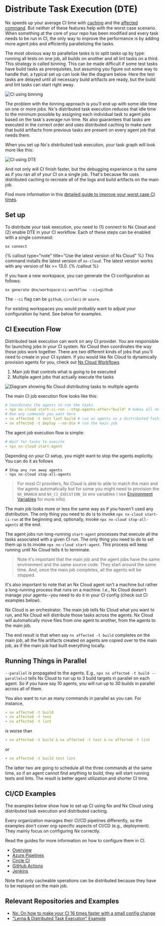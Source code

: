 # Distribute Task Execution (DTE)

Nx speeds up your average CI time with [caching](/core-features/cache-task-results) and
the [affected command](/nx-cloud/features/affected). But neither of these features help with the worst case scenario. When
something at the core of your repo has been modified and every task needs to be run in CI, the only way to improve the
performance is by adding more agent jobs and efficiently parallelizing the tasks.

The most obvious way to parallelize tasks is to split tasks up by type: running all tests on one job, all builds on
another and all lint tasks on a third. This strategy is called binning. This can be made difficult if some test tasks
have build tasks as prerequisites, but assuming you figure out some way to handle that, a typical set up can look like
the diagram below. Here the test tasks are delayed until all necessary build artifacts are ready, but the build and lint
tasks can start right away.

![CI using binning](/shared/images/dte/binning.svg)

The problem with the binning approach is you'll end up with some idle time on one or more jobs. Nx's distributed task
execution reduces that idle time to the minimum possible by assigning each individual task to agent jobs based on the
task's average run time. Nx also guarantees that tasks are executed in the correct order and uses distributed caching to
make sure that build artifacts from previous tasks are present on every agent job that needs them.

When you set up Nx's distributed task execution, your task graph will look more like this:

![CI using DTE](/shared/images/dte/3agents.svg)

And not only will CI finish faster, but the debugging experience is the same as if you ran all of your CI on a single
job. That's because Nx uses distributed caching to recreate all of the logs and build artifacts on the main job.

Find more information in this [detailed guide to improve your worst case CI times](/concepts/dte).

## Set up

To distribute your task execution, you need to (1) connect to Nx Cloud and (2) enable DTE in your CI workflow. Each of
these steps can be enabled with a single command:

```shell title="1. Connect to Nx Cloud"
nx connect
```

{% callout type="note" title="Use the latest version of Nx Cloud" %}
This command installs the latest version of `nx-cloud`. The latest version works with any version of Nx >= 13.0.
{% /callout %}

If you have a new workspace, you can generate the CI configuration as follows:

```shell title="2. Enable DTE in CI"
nx generate @nx/workspace:ci-workflow --ci=github
```

The `--ci` flag can be `github`, `circleci` or `azure`.

For existing workspaces you would probably want to adjust your configuration by hand. See below for examples.

## CI Execution Flow

Distributed task execution can work on any CI provider. You are responsible for launching jobs in your CI system. Nx
Cloud then coordinates the way those jobs work together. There are two different kinds of jobs that you'll need to
create in your CI system. If you would like Nx Cloud to dynamically provision agents for you, check out [Nx Cloud Workflows](/nx-cloud/intro/nx-cloud-workflows)

1. Main job that controls what is going to be executed
2. Multiple agent jobs that actually execute the tasks

![Diagram showing Nx Cloud distributing tasks to multiple agents](/shared/images/dte/distributed-caching-and-task-execution.svg)

The main CI job execution flow looks like this:

```yaml
# Coordinate the agents to run the tasks
- npx nx-cloud start-ci-run --stop-agents-after="build" # makes all nx commands distributed by default
# Run any commands you want here
- nx affected -t test lint build # run on agents in a distributed fashion
- nx affected -t deploy --no-dte # run the main job
```

The agent job execution flow is simple:

```yaml
# Wait for tasks to execute
- npx nx-cloud start-agent
```

Depending on your CI setup, you might want to stop the agents explicitly. You can do it as follows

```yam
# Stop any run away agents
- npx nx-cloud stop-all-agents
```

> For most CI providers, Nx Cloud is able to able to match the main and the agents automatically but for some you might
> need to provision the `NX_BRANCH` and `NX_CI_EXECUTION_ID` env variables (
> see [Environment Variables](/nx-cloud/reference/env-vars) for more info).

The main job looks more or less the same way as if you haven't used any distribution. The only thing you need to do is
to invoke `npx nx-cloud start-ci-run` at the beginning and, optionally, invoke `npx nx-cloud stop-all-agents` at the
end.

The agent jobs run long-running `start-agent` processes that execute all the tasks associated with a given CI run. The
only thing you need to do to set them up is to invoke `npx nx-cloud start-agent`. This process will keep running until
Nx Cloud tells it to terminate.

> Note it's important that the main job and the agent jobs have the same environment and the same source code. They
> start
> around the same time. And, once the main job completes, all the agents
> will be stopped.

It's also important to note that an Nx Cloud agent isn't a machine but rather a long-running process that runs on a
machine. I.e., Nx Cloud doesn't manage your agents--you need to do it in your CI config (check out CI examples below).

Nx Cloud is an orchestrator. The main job tells Nx Cloud what you want to run, and Nx Cloud will distribute those tasks
across the agents. Nx Cloud will automatically move files from one agent to another, from the agents to the main job.

The end result is that when say `nx affected -t build` completes on the main job, all the file artifacts created
on agents are copied over to the main job, as if the main job had built everything locally.

## Running Things in Parallel

`--parallel` is propagated to the agents. E.g., `npx nx affected -t build --parallel=3` tells Nx Cloud to
run
up to 3 build targets in parallel on each agent. So if you have say 10 agents, you will run up to 30 builds in parallel
across all of them.

You also want to run as many commands in parallel as you can. For instance,

```yaml
- nx affected -t build
- nx affected -t test
- nx affected -t lint
```

is worse than

```yaml
- nx affected -t build & nx affected -t test & nx affected -t lint
```

or

```yaml
- nx affected -t build test lint
```

The latter two are going to schedule all the three commands at the same time, so if an agent cannot find anything to
build, they will start running tests and lints. The result is better agent utilization and shorter CI time.

## CI/CD Examples

The examples below show how to set up CI using Nx and Nx Cloud using distributed task execution and distributed caching.

Every organization manages their CI/CD pipelines differently, so the examples don't cover org-specific aspects of
CI/CD (e.g., deployment). They mainly focus on configuring Nx correctly.

Read the guides for more information on how to configure them in CI.

- [Overview](/nx-cloud/recipes/set-up/ci-setup#distributed-ci-with-nx-cloud)
- [Azure Pipelines](/nx-cloud/recipes/set-up/monorepo-ci-azure#distributed-ci-with-nx-cloud)
- [Circle CI](/nx-cloud/recipes/set-up/monorepo-ci-circle-ci#distributed-ci-with-nx-cloud)
- [GitHub Actions](/nx-cloud/recipes/set-up/monorepo-ci-github-actions#distributed-ci-with-nx-cloud)
- [Jenkins](/nx-cloud/recipes/set-up/monorepo-ci-jenkins#distributed-ci-with-nx-cloud)

Note that only cacheable operations can be distributed because they have to be replayed on the main job.

## Relevant Repositories and Examples

- [Nx: On how to make your CI 16 times faster with a small config change](https://github.com/vsavkin/interstellar)
- ["Lerna & Distributed Task Execution" Example](https://github.com/vsavkin/lerna-dte)
